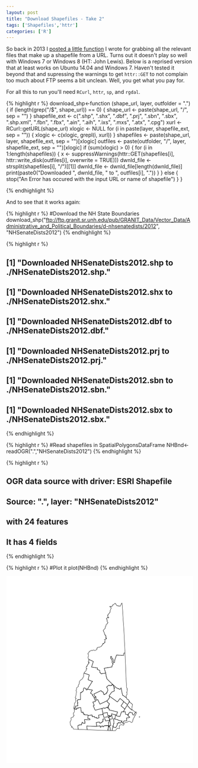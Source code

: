 ```yaml
---
layout: post
title: "Download Shapefiles - Take 2"
tags: ['Shapefiles','httr']
categories: ['R']
---
```




So back in 2013 I [posted a little function](https://landeco2point0.wordpress.com/2013/09/30/an-r-function-to-download-shapefiles/) I wrote for grabbing all the relevant files that make up a shapefile from a URL.  Turns out it doesn't play so well with Windows 7 or Windows 8 (HT: John Lewis).  Below is a reprised version that at least works on Ubuntu 14.04 and Windows 7.  Haven't tested it beyond that and supressing the warnings to get `httr::GET` to not complain too much about FTP seems a bit unclean.  Well, you get what you pay for. 

For all this to run you'll need `RCurl`, `httr`, `sp`, and `rgdal`.


{% highlight r %}
download_shp<-function (shape_url, layer, outfolder = ".") 
{
    if (length(grep("/$", shape_url)) == 0) {
        shape_url <- paste(shape_url, "/", sep = "")
    }
    shapefile_ext <- c(".shp", ".shx", ".dbf", ".prj", ".sbn", 
        ".sbx", ".shp.xml", ".fbn", ".fbx", ".ain", ".aih", ".ixs", 
        ".mxs", ".atx", ".cpg")
    xurl <- RCurl::getURL(shape_url)
    xlogic <- NULL
    for (i in paste(layer, shapefile_ext, sep = "")) {
        xlogic <- c(xlogic, grepl(i, xurl))
    }
    shapefiles <- paste(shape_url, layer, shapefile_ext, sep = "")[xlogic]
    outfiles <- paste(outfolder, "/", layer, shapefile_ext, sep = "")[xlogic]
    if (sum(xlogic) > 0) {
        for (i in 1:length(shapefiles)) {
            x <- suppressWarnings(httr::GET(shapefiles[i], httr::write_disk(outfiles[i], 
                overwrite = TRUE)))
            dwnld_file <- strsplit(shapefiles[i], "/")[[1]]
            dwnld_file <- dwnld_file[length(dwnld_file)]
            print(paste0("Downloaded ", dwnld_file, " to ", outfiles[i], 
                "."))
        }
    }
    else {
        stop("An Error has occured with the input URL or name of shapefile")
    }
}


{% endhighlight %}

And to see that it works again:


{% highlight r %}
#Download the NH State Boundaries
download_shp("ftp://ftp.granit.sr.unh.edu/pub/GRANIT_Data/Vector_Data/Administrative_and_Political_Boundaries/d-nhsenatedists/2012",
                   "NHSenateDists2012")
{% endhighlight %}

{% highlight r %}
## [1] "Downloaded NHSenateDists2012.shp to ./NHSenateDists2012.shp."
## [1] "Downloaded NHSenateDists2012.shx to ./NHSenateDists2012.shx."
## [1] "Downloaded NHSenateDists2012.dbf to ./NHSenateDists2012.dbf."
## [1] "Downloaded NHSenateDists2012.prj to ./NHSenateDists2012.prj."
## [1] "Downloaded NHSenateDists2012.sbn to ./NHSenateDists2012.sbn."
## [1] "Downloaded NHSenateDists2012.sbx to ./NHSenateDists2012.sbx."
{% endhighlight %}

{% highlight r %}
#Read shapefiles in SpatialPolygonsDataFrame
NHBnd<-readOGR(".","NHSenateDists2012")
{% endhighlight %}

{% highlight r %}
## OGR data source with driver: ESRI Shapefile 
## Source: ".", layer: "NHSenateDists2012"
## with 24 features
## It has 4 fields
{% endhighlight %}

{% highlight r %}
#Plot it
plot(NHBnd)
{% endhighlight %}

![plot of chunk run_it](figure/run_it-1.png) 
